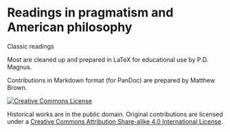 # Readings in pragmatism and American philosophy

Classic readings

Most are cleaned up and prepared in LaTeX for educational use by P.D. Magnus.

Contributions in Markdown format (for PanDoc) are prepared by Matthew Brown.


[![Creative Commons License](https://i.creativecommons.org/l/by/4.0/88x31.png)](http://creativecommons.org/licenses/by/4.0/)

Historical works are in the public domain. Original contributions are licensed under a [Creative Commons Attribution Share-alike 4.0 International License](http://creativecommons.org/licenses/by/4.0/).
